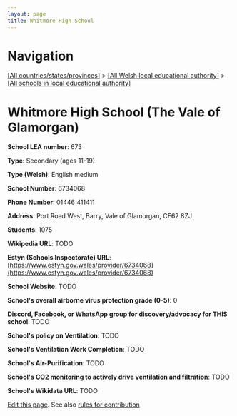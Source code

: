 ```yaml
---
layout: page
title: Whitmore High School
---
```

# Navigation

[[All countries/states/provinces]](../../..) > [[All Welsh local educational authority]](../..) > [[All schools in local educational authority]](..)

# Whitmore High School (The Vale of Glamorgan)

**School LEA number**: 673

**Type**: Secondary (ages 11-19)

**Type (Welsh)**: English medium

**School Number**: 6734068

**Phone Number**: 01446 411411

**Address**: Port Road West, Barry, Vale of Glamorgan, CF62 8ZJ

**Students**: 1075

**Wikipedia URL**: TODO

**Estyn (Schools Inspectorate) URL**: [https://www.estyn.gov.wales/provider/6734068](https://www.estyn.gov.wales/provider/6734068)

**School Website**: TODO

**School's overall airborne virus protection grade (0-5)**: 0

**Discord, Facebook, or WhatsApp group for discovery/advocacy for THIS school**: TODO

**School's policy on Ventilation**: TODO

**School's Ventilation Work Completion**: TODO

**School's Air-Purification**: TODO

**School's CO2 monitoring to actively drive ventilation and filtration**: TODO

**School's Wikidata URL**: TODO




[Edit this page](https://github.com/ventilate-schools/Wales/edit/prif/./The_Vale_of_Glamorgan/Whitmore_High_School.md). See also [rules for contribution](../../../contribution-rules/)